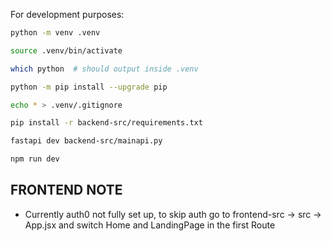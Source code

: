For development purposes:

```bash
python -m venv .venv
```

```bash
source .venv/bin/activate
```

```bash
which python  # should output inside .venv
```

```bash
python -m pip install --upgrade pip
```

```bash
echo * > .venv/.gitignore
```

```bash
pip install -r backend-src/requirements.txt
```

```bash
fastapi dev backend-src/mainapi.py
```

```bash
npm run dev
```

## FRONTEND NOTE
- Currently auth0 not fully set up, to skip auth go to frontend-src -> src -> App.jsx and switch Home and LandingPage in the first Route
